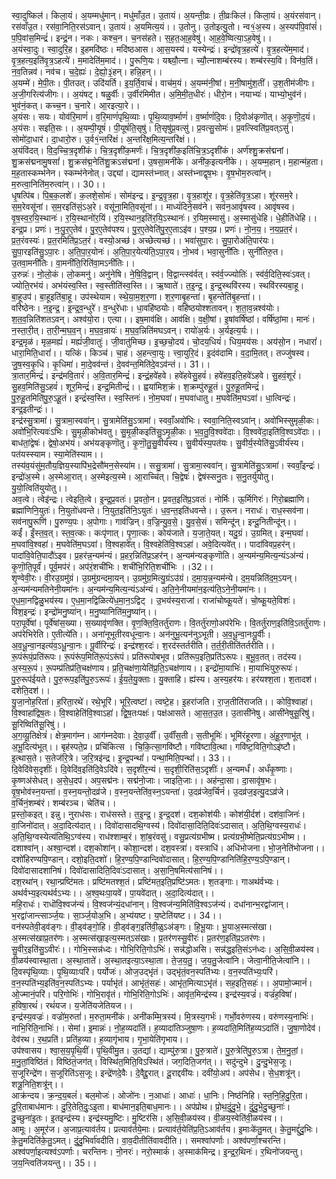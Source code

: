

  
स्वा॒दुष्किल॑। किला॒यं। अ॒यम्मधु॑मान्। मधु॑माँउ॒त। उ॒तायं। अ॒यन्ती॒व्रः। ती॒व्रःकिल॑। किला॒यं। अ॒यंरस॑वान्। रस॑वाँउ॒त। रस॑वा॒निति॒रस॑ऽवान्। उ॒तायं। अ॒यमित्य॒यं।। उ॒तोनु। उ॒तोइत्यु॒तो। न्व१॒॑अ॒स्य। अ॒स्यप॑पि॒वांसं॑। प॒पि॒वांस॒मिन्द्रं॑। इन्द्रं॒न। नकः। कश्च॒न। च॒नस॑हते। स॒ह॒त॒आ॒ह॒वेषु॑। आ॒ह॒वे॒ष्वित्या॒ऽह॒वेषु॑।।  
अ॒यंस्वा॒दुः। स्वा॒दुरि॒ह। इ॒हमदि॑ष्ठः। मदि॑ष्ठआस। आ॒स॒यस्य॑। यस्येन्द्रः॑। इन्द्रो॑वृत्र॒हत्ये॑। वृ॒त्र॒हत्ये॑म॒माद॑। वृ॒त्र॒हत्य॒इति॑वृ॒त्र॒ऽहत्ये॑। म॒मादेति॑म॒माद॑।। पु॒रूणि॒यः। यश्च्यौ॒त्ना। च्यौ॒त्नाशम्ब॑रस्य। शम्ब॑रस्य॒वि। विन॑व॒तिं। न॒व॒तिन्नव॑। नव॑च। च॒दे॒ह्यः॑। दे॒ह्यो॒३॒॑हन्। हन्नि॒हन्।।  
अ॒यम्मे॑। मे॒पी॒तः। पी॒तउत्। उदि॑यर्ति। इ॒य॒र्ति॒वाचं॑। वाच॑म॒यं। अ॒यम्म॑नी॒षां। म॒नी॒षामु॑श॒तीं। उ॒श॒तीम॑जीगः। अ॒जी॒गरित्य॑जीगः।। अ॒यंषट्। षळु॒र्वीः। उ॒र्वीर॑मिमीत। अ॒मि॒मी॒त॒धीरः॑। धीरो॒न। नयाभ्यः॑। याभ्यो॒भुव॑नं। भुव॑नं॒कत्। कच्च॒न। च॒नारे। आ॒रइत्या॒रे।।  
अ॒यंसः। सयः। योव॑रि॒माणं॑। व॒रि॒माणं॑पृथि॒व्याः। पृ॒थि॒व्याव॒र्ष्माणं॑। व॒र्ष्माणं॑दि॒वः। दि॒वोअ॑कृणॊत्। अ॒कृ॒णॊ॒द॒यं। अ॒यंसः। सइति॒सः।। अ॒यम्पी॒यूषं॑। पी॒यूषं॑ति॒सृषु॑। ति॒सृषु॑प्र॒वत्सु॑। प्र॒वत्सु॒सोमः॑। प्र॒वत्स्विति॑प्र॒वत्ऽसु॑। सोमो॑दा॒धार॑। दा॒धारो॒रु। उ॒र्व१॒॑न्तरि॑क्षं। अ॒न्तरि॑क्ष॒मित्य॒न्तरि॑क्षं।।  
अ॒यंवि॑दत्। वि॒द॒च्चि॒त्र॒दृशी॑कं। चि॒त्र॒दृशी॑क॒मर्णः॑। चि॒त्र॒दृशी॑क॒इति॑चि॒त्र॒ऽदृशी॑कं। अर्ण॑श्शु॒क्रस॑द्मनां। शु॒क्रस॑द्मनामु॒षसां॑। शु॒क्रस॑द्म॒नेति॑शु॒क्रऽस॑द्मनां। उ॒षसा॒मनी॑के। अनी॑क॒इत्यनी॑के।। अ॒यम्म॒हान्। म॒हान्म॑ह॒ता। म॒ह॒तास्कम्भ॑नेन। स्कम्भ॑नेनोत्। उद्द्यां। द्यामस्त॑भ्नात्। अस्त॑भ्नाद्वृष॒भः। वृ॒ष॒भोम॒रुत्वा॑न्। म॒रुत्वा॒निति॑म॒रुत्वा॑न्।। 30।।  
धृ॒षत्पि॑ब। पि॒ब॒क॒लशे॑। क॒लशे॒सोमः॑। सोम॑इन्द्र। इ॒न्द्र॒वृ॒त्र॒हा। वृ॒त्र॒हाशू॑र। वृ॒त्र॒हेति॑वृ॒त्र॒ऽहा। शू॑रसम॒रे। स॒म॒रेवसू॑नां। स॒म॒रइति॑सं॒ऽअ॒रे। वसू॑ना॒मिति॒वसू॑नां।। माध्यं॑दिने॒सव॑ने। सव॑न॒आवृ॑षस्व। आवृ॑षस्व। वृ॒ष॒स्व॒र॒यि॒स्थानः॑। र॒यि॒स्थानो॑र॒यिं। र॒यि॒स्थान॒इति॑र॒यि॒ऽस्थानः॑। र॒यिम॒स्मासु॑। अ॒स्मासु॑धेहि। धे॒हीति॑धेहि।।  
इन्द्र॒प्र। प्रणः॑। नः॒पु॒र॒ए॒तेव॑। पु॒र॒ए॒तेव॑पश्य। पु॒र॒ए॒तेवेति॑पु॒र॒ए॒ताऽइ॑व। प॒श्य॒प्र। प्रणः॑। नो॒न॒य॒। न॒य॒प्र॒त॒रं। प्र॒त॒रंवस्यः॑। प्र॒त॒रमिति॑प्र॒ऽत॒रं। वस्यो॒अच्छ॑। अच्छेत्यच्छ॑।। भवा॑सुपा॒रः। सु॒पा॒रोअ॑ति॒पार॑यः। सु॒पा॒रइति॑सु॒ऽपा॒रः। अ॒ति॒पा॒र॒योनः॑। अ॒ति॒पा॒र॒येत्य॑ति॒ऽपा॒र॒य। नो॒भव॑। भवा॒सुनी॑तिः। सुनी॑तिरु॒त। उ॒तवा॒मनी॑तिः। वा॒मनी॑ति॒रिति॑वा॒मऽनी॑तिः।।  
उ॒रुन्नः॑। नो॒लो॒कं। लो॒कमनु॑। अनु॑नेषि। ने॒षि॒वि॒द्वान्। वि॒द्वान्त्स्व॑र्वत्। स्व॑र्व॒ज्ज्योतिः॑। स्व॑र्व॒दिति॒स्वः॑ऽवत्। ज्योति॒रभ॑यं। अभ॑यंस्व॒स्ति। स्व॒स्तीति॑स्व॒स्ति।। ऋ॒ष्वाते॑। त॒इ॒न्द्र॒। इ॒न्द्र॒स्थवि॑रस्य। स्थवि॑रस्यबा॒हू। बा॒हूउप॑। बा॒हूइति॑बा॒हू। उप॑स्थेयाम। स्थे॒या॒म॒श॒र॒णा। श॒र॒णाबृ॒हन्ता॑। बृ॒हन्तेति॑बृ॒हन्ता॑।।  
वरि॑ष्ठेनः। न॒इ॒न्द्र॒। इ॒न्द्र॒व॒न्धुरे॑। व॒न्धुरे॑धाः। धा॒वहि॑ष्ठयोः। वहि॑ष्ठयोश्शतावन्। श॒ता॒व॒न्नश्व॑योः। श॒त॒व॒न्निति॑शतऽवन्। अश्व॑यो॒रा। एत्या।। इष॒माव॑क्षि। आव॑क्षि। व॒क्षी॒षां। इ॒षांवर्षि॑ष्ठां। वर्षि॑ष्ठां॒मा। मानः॑। न॒स्ता॒री॒त्। ता॒री॒न्म॒घ॒व॒न्। म॒घ॒व॒न्रायः॑। म॒घ॒व॒न्निति॑मघऽवन्। रायो॑अ॒र्यः। अ॒र्यइत्य॒र्यः।।  
इन्द्र॒मृळ॑। मृळ॒मह्यं॑। मह्यं॑जी॒वातुः॑। जी॒वातु॑मिच्छ। इ॒च्छ॒चो॒दय॑। चो॒दय॒धियं॑। धिय॒मय॑सः। अय॑सो॒न। नधारां॑। धारा॒मिति॒धारां॑।। यत्किं। किञ्च॑। चा॒हं। अ॒हन्त्वा॒युः। त्त्वा॒युरि॒दं। इ॒दंव॑दामि। व॒दा॒मि॒तत्। तज्जु॑षस्व। जु॒ष॒स्व॒कृ॒धि। कृ॒धिमा॑। मा॒दे॒वव॑न्तं। दे॒वव॑न्त॒मिति॑दे॒वऽव॑न्तं।। 31।।  
त्रा॒तार॒मिन्द्रं॑। इन्द्र॑मवि॒तारं॑। अ॒वि॒तार॒मिन्द्रं॑। इन्द्रं॒हवे॑हवे। हवे॑हवेसु॒हवं॑। हवे॑हव॒इति॒हवे॑ऽहवे। सु॒हवं॒शूरं॑। सु॒हव॒मिति॑सु॒ऽहवं॑। शूर॒मिन्द्रं॑। इन्द्र॒मितीन्द्रं॑।। ह्वया॑मिश॒क्रं। श॒क्रम्पु॑रुहू॒तं। पु॒रु॒हू॒तमिन्द्रं॑। पु॒रु॒हू॒तमिति॑पु॒रु॒ऽहू॒तं। इन्द्रं॑स्व॒स्ति। स्व॒स्तिनः॑। नो॒म॒घवा॑। म॒घवा॑धातु। म॒घवेति॑म॒घऽवा॑। धा॒त्विन्द्रः॑। इन्द्र॒इतीन्द्रः॑।।  
इन्द्र॑स्सु॒त्रामा॑। सु॒त्रामा॒स्ववा॑न्। सु॒त्रामेति॑सु॒ऽत्रामा॑। स्ववाँ॒अवो॑भिः। स्ववा॒निति॒स्वऽवा॑न्। अवो॑भिस्सुमृळी॒कः। अवो॑भि॒रित्यवः॑ऽभिः। सु॒मृ॒ळी॒कोभ॑वतु। सु॒मृ॒ळी॒कइति॑सु॒ऽमृ॒ळी॒कः। भ॒व॒तु॒वि॒श्ववे॑दाः। वि॒श्ववे॑दा॒इति॑वि॒श्वऽवे॑दाः।। बाध॑तां॒द्वेषः॑। द्वेषो॒अभ॑यं। अभ॑यङ्कृणॊतु। कृ॒णॊ॒तु॒सु॒वीर्य॑स्य। सु॒वीर्य॑स्य॒पत॑यः। सु॒वीर्य॒स्येति॑सु॒ऽवीर्य॑स्य। पत॑यस्स्याम। स्या॒मेति॑स्याम।।  
तस्य॑व॒यंसु॑म॒तौय॒ज्ञिय॒स्यापि॑भ॒द्रेसौ॑मन॒सेस्या॑म।। ससु॒त्रामा॑। सु॒त्रामा॒स्ववा॑न्। सु॒त्रामेति॑सु॒ऽत्रामा॑। स्ववाँ॒इन्द्रः॑। इन्द्रो॑अ॒स्मे। अ॒स्मेआ॒रात्। अ॒स्मेइत्य॒स्मे। आ॒राच्चि॑त्। चि॒द्वेषः॑। द्वेष॑स्सनु॒तः। स॒नु॒तर्यु॑योतु। यु॒यो॒त्विति॑युयोतु।।  
अव॒त्वे। त्वेइ॑न्द्रः। त्वेइति॒त्वे। इ॒न्द्र॒प्र॒वतः॑। प्र॒वतो॒न। प्र॒वत॒इति॑प्र॒ऽवतः॑। नोर्मिः। ऊ॒र्मिगिरः॑। गिरो॒ब्रह्मा॑णि। ब्रह्मा॑णिनि॒युतः॑। नि॒युतो॑धवन्ते। नि॒युत॒इति॑नि॒ऽयुतः॑। ध॒व॒न्त॒इति॑धवन्ते।। उ॒रून। नराधः॑। राध॒स्सव॑ना। सव॑नापु॒रूणि॑। पु॒रुण्य॒पः। अ॒पोगाः। गाव॑ज्रिन्। व॒ज्रि॒न्यु॒व॒से॒। यु॒व॒से॒सं। समिन्दू॑न्। इन्दू॒नितीन्दू॑न्।।  
कईं॑। ईं॒स्त॒व॒त्। स्त॒व॒त्कः। कःपृ॑णात्। पृ॒णा॒त्कः। कोय॑जाते। य॒जा॒ते॒यत्। यदु॒ग्रं। उ॒ग्रमित्। इन्म॒घवा॑। म॒घवा॑वि॒श्वहा॑। म॒घवेति॑म॒घऽवा॑। वि॒श्वहावे॑त्। वि॒श्वहेति॑वि॒श्वऽहा॑। अवे॒दित्यवे॑त्।। पादा॑विवप्र॒हर॑न्। पादा॑वि॒वेति॒पादौ॑ऽइव। प्र॒हर॑न्न॒न्यम॑न्यं। प्र॒हर॒न्निति॑प्र॒ऽहर॑न्। अ॒न्यम॑न्यङ्कृणॊति। अ॒न्यम॑न्य॒मित्य॒न्यंऽअ॑न्यं। कृ॒णॊ॒ति॒पूर्वं॑। पूर्व॒मप॑रं। अप॑रं॒शची॑भिः। शची॑भि॒रिति॒शची॑भिः ।।32।।  
शृ॒ण्वेवी॒रः। वी॒रउ॒ग्रमु॑ग्रं। उ॒ग्रमु॑ग्रन्दमा॒यन्। उ॒ग्रमु॑ग्र॒मित्यु॒ग्रंऽउ॑ग्रं। द॒मा॒य॒न्न॒न्यम॑न्ये। द॒म॒यन्निति॑द॒म॒ऽयन्। अ॒न्यम॑न्यमतिनेनी॒यमा॑नः। अ॒न्यम॑न्य॒मित्य॒न्यंऽअ॑न्यं। अ॒ति॒ने॒नीयमा॑न॒इत्य॑ति॒ऽने॒नी॒यमा॑नः।। ए॒ध॒मा॒नद्विळु॒भय॑स्य। ए॒ध॒मा॒नद्विळित्ये॑ध॒मा॒न॒ऽद्विट् । उ॒भय॑स्य॒राजा॑। राजा॑चोष्कू॒यते॑। चो॒ष्कू॒यते॒विशः॑। विश॒इन्द्रः॑। इन्द्रो॑मनु॒ष्या॑न्। म॒नु॒ष्यानिति॑म॒नु॒ष्या॑न्।।  
परा॒पूर्वे॑षां। पूर्वे॑षांस॒ख्या। स॒ख्यावृ॑णक्ति। वृ॒ण॒क्ति॒वि॒तर्तु॑राणः। वि॒तर्तु॑राणो॒अप॑रेभिः। वि॒तर्तु॑राण॒इति॑वि॒ऽतर्तु॑राणः। अप॑रेभिरेति। ए॒तीत्ये॑ति।। अना॑नूभूतीरवधून्वा॒नः। अन॑नुभू॒त्यन॑नुऽभूती। अ॒व॒धू॒न्वा॒नःपू॒र्वीः। अ॒व॒धू॒न्वा॒नइत्य॑व॒ऽधू॒न्वा॒नः। पू॒र्वीरिन्द्रः॑। इन्द्र॑श्श॒रदः॑। श॒रद॑स्तर्तरीति। त॒र्त॒री॒तीति॑तर्तरीति।।  
रू॒पंरू॑पं॒प्रति॑रूपः। रू॒पंरू॑प॒मिति॑रू॒पंऽरू॑पं। प्रति॑रूपोबभूव। प्रति॑रूप॒इति॒प्रति॑ऽरूपः। ब॒भू॒व॒तत्। तद॑स्य। अ॒स्य॒रू॒पं। रू॒पम्प्र॑तिप्र॑ति॒चक्ष॑णाय। प्र॒ति॒चक्ष॑णा॒येति॑प्र॒ति॒ऽचक्ष॑णाय।। इन्द्रो॑मा॒याभिः॑। मा॒याभिः॑पुरु॒रूपः॑। पु॒रु॒रूप॑ईयते। पु॒रु॒रूप॒इति॑पु॒रु॒ऽरूपः॑। ई॒य॒ते॒यु॒क्ताः। यु॒क्ताहि। ह्य॑स्य। अ॒स्य॒हर॑यः। हर॑यश्श॒ता। श॒तादश॑। दशेति॒दश॑।।  
यु॒जा॒नोह॒रिता॑। ह॒रिता॒रथे॑। रथे॒भूरि॑। भूरि॒त्वष्टा॑। त्वष्टे॒ह। इ॒हरा॑जति। रा॒ज॒तीति॑राजति।। कोवि॒श्वाहा॑। वि॒श्वाहा॑द्विष॒तः। वि॒श्वाहेति॑वि॒श्वाऽहा॑। द्वि॒ष॒तःपक्षः॑। पक्ष॑आसते। आ॒स॒त॒उ॒त। उ॒तासी॑नेषु। आसी॑नेषुसू॒रिषु॑। सू॒रिष्विति॑सू॒रिषु॑।।  
अ॒ग॒व्यू॒तिक्षेत्रं॑। क्षेत्र॒माग॑म्न। आग॑म्नदेवाः। दे॒वा॒उ॒र्वीं। उ॒र्वींस॒ती। स॒तीभूमिः॑। भूमि॑रंहूरणा। अं॒हू॒र॒णाभू॑त् । अ॒भू॒दित्य॑भूत्।। बृह॑स्पते॒प्र। प्रचि॑कित्स । चि॒कि॒त्सा॒गवि॑ष्टौ। गवि॑ष्टावि॒त्था। गवि॑ष्ट॒विति॒गोऽइ॑ष्टौ। इ॒त्थास॒ते। स॒तेज॑रि॒त्रे। ज॒रि॒त्रइ॑न्द्र। इ॒न्द्र॒पन्थां॑। पन्था॒मिति॒पन्थां॑।। 33।।  
दि॒वेदि॑वेस॒दृशीः॑। दि॒वेदि॑व॒इति॑दि॒वेऽदि॑वे। स॒दृशी॑र॒न्यं। स॒दृशी॒रिति॑स॒ऽदृशीः॑। अ॒न्यमर्धं॑। अर्धं॑कृ॒ष्णाः। कृ॒ष्णअ॑सेधत्। अ॒से॒ध॒दप॑। अप॒सद्म॑नः। सद्म॑नो॒जाः। जाइति॒जाः।। अह॑न्दा॒सा। दा॒सावृ॑ष॒भः। वृ॒ष॒भोव॑स्न॒यन्ता॑। व॒स्न॒यन्तो॒दव्र॑जे। व॒स्न॒यन्तेति॑व॒स्न॒ऽयन्ता॑। उ॒दव्र॑जेव॒र्चिनं॑। उ॒दव्र॑ज॒इत्यु॒दऽव्र॑जे। व॒र्चिनं॒शम्ब॑रं। शम्ब॑रञ्च। चेति॑च।।  
प्र॒स्तो॒कइत्। इन्नु। नुराध॑सः। राध॑सस्ते। त॒इ॒न्द्र॒। इ॒न्द्र॒दश॑। दश॒कोश॑यीः। कोश॑यी॒र्दश॑। दश॑वा॒जिनः॑। वा॒जिनो॑दात्। अ॒दा॒दित्य॑दात्।। दिवो॑दासादथि॒ग्वस्य॑। दिवो॑दासा॒दिति॒दिवः॑ऽदासात्। अ॒ति॒थि॒ग्वस्य॒राधः॑। अ॒ति॒थि॒ग्वस्येत्य॑तिथि॒ऽग्व॑स्य। राध॑श्शाम्ब॒रं। शां॒ब॒रंवसु॑। वसु॒प्रत्य॑ग्रभीष्म। प्रत्य॑ग्रभी॒ष्मेति॒प्रत्य॑ग्रऽभीष्म।।  
दशाश्वा॑न्। अश्वा॒न्दश॑। दश॒कोशा॑न्। कोशा॒न्दश॑। दश॒वस्त्रा॑। वस्त्राधि॑। अधि॑भोजना। भो॒ज॒नेति॑भोजना।। दशो॑हिरण्यपि॒ण्डान्। दशो॒इति॒दशो॑। हि॒र॒ण्य॒पि॒ण्डान्दिवो॑दासात्। हि॒र॒ण्य॒पि॒ण्डानिति॑हि॒र॒ण्य॒ऽपि॒ण्डान्। दिवो॑दासादशानिषं। दिवो॑दासादिति॒दिवः॑ऽदासात्। अ॒सा॒नि॒षमित्य॑सानिषं।।  
दश॒रथा॑न्। रथा॒न्प्रष्टि॑मतः। प्रष्टि॑मतश्श॒तं। प्रष्टि॑मत॒इति॒प्रष्टि॑ऽमतः। श॒तङ्गाः। गाअथ॑र्वभ्यः। अथ॑र्वभ्य॒इत्यथ॑र्वऽभ्यः।। अ॒श्व॒थःपा॒यवे॑। पा॒यवे॑दात्। अ॒दा॒दित्य॑दात्।।  
महि॒राधः॑। राधॊ॑वि॒श्वज॑न्यं। वि॒श्वज॑न्यं॒दधा॑नान्। वि॒श्वज॑न्य॒मिति॑वि॒श्वऽज॑न्यं। दधा॑नान्भ॒रद्वा॑जान्। भ॒रद्वा॑जान्त्सार्ञ्ज॒यः। सा॒र्ञ्ज॒योअ॒भि। अ॒भ्य॑यष्ट। य॒ष्टेति॑यष्ट।। 34।।  
वन॑स्पतेवी॒ड्व॑ङ्गः। वी॒ड्व॑ङ्गो॒हि। वी॒ड्व॑ङ्ग॒इति॑वी॒ळुऽअ॑ङ्गः। हि॒भू॒याः। भू॒याअ॒स्मत्स॑खा। अ॒स्मत्स॑खाप्र॒तर॑णः। अ॒स्मत्स॑खा॒इत्य॒स्मत्ऽस॑खाः। प्र॒तर॑णस्सु॒वीरः॑। प्र॒तर॑ण॒इति॑प्र॒ऽतर॑णः। सु॒वीर॒इति॑सु॒ऽवीरः॑।। गोभि॒स्सन्न॑ध्दः। गोभि॒रिति॒गोऽभिः॑। सन्न॑द्धोअसि। सन्न॑द्ध॒इति॒संऽन॑ध्दः। अ॒सि॒वी॒ळय॑स्व। वी॒ळय॑स्वास्था॒ता। अ॒स्था॒ताते॑। अ॒स्था॒तइत्या॒ऽस्था॒ता। ते॒ज॒य॒तु॒। ज॒य॒तु॒जेत्वा॑नि। जेत्वा॒नीति॒जेत्वा॑नि।।  
दि॒वस्पृ॑थि॒व्याः। पृ॒थि॒व्याःपरि॑। पर्योजः॑। ओज॒उद्भृ॑तं। उद्भृ॑तं॒वन॒स्पति॑भ्यः। व॒न॒स्पति॑भ्यः॒परि॑। व॒न॒स्पति॑भ्य॒इति॑व॒न॒स्पति॑ऽभ्यः। पर्याभृ॑तं। आभृ॑तं॒सहः॑। आभृ॑त॒मित्याऽभृ॑तं। सह॒इति॒सहः॑।। अ॒पामो॒ज्मानं॑। ओ॒ज्मानं॒परि॑। परि॒गोभिः॑। गोभि॒रावृ॑तं। गोभि॒रिति॒गोऽभिः॑। आवृ॑त॒मिन्द्र॑स्य। इन्द्र॑स्य॒वज्रं॑। वज्रं॑ह॒विषा॑। ह॒विषा॒रथं॑। रथं॑यज। य॒जेति॑यजेतियज।।  
इन्द्र॑स्य॒वज्रः॑। वज्रो॑म॒रुतां॑। म॒रुता॒मनी॑कं। अनी॑कम्मि॒त्रस्य॑। मि॒त्रस्य॒गर्भः॑। गर्भो॒वरु॑णस्य। वरु॑णस्य॒नाभिः॑। नाभि॒रिति॒नाभिः॑।। सेमां। इ॒मान्नः॑। नो॒ह॒व्यदा॑तिं। ह॒व्यादा॑तिञ्जुषा॒णः। ह॒व्यदा॑ति॒मिति॑ह॒व्यऽदा॑तिं। जु॒षा॒णोदेव॑। देव॑रथ। र॒थ॒प्रति॑। प्रति॑ह॒व्या। ह॒व्यागृ॑भाय। गृ॒भा॒येति॑गृभाय।।  
उप॑श्वासय। श्वा॒स॒य॒पृ॒थि॒वीं। पृ॒थि॒वीमु॒त। उ॒तद्यां। द्याम्पु॑रु॒त्रा। पु॒रु॒त्राते॑। पु॒रु॒त्रेति॑पु॒रु॒ऽत्रा। ते॒म॒नु॒तां॒। म॒नु॒तां॒विष्ठि॑तं। विष्ठि॑तं॒जग॑त्। विस्थि॑त॒मिति॒विऽस्थि॑तं। जग॒दिति॒जग॑त्।। सदु॑न्दुभे। दु॒न्दु॒भेस॒जूः। स॒जूरिन्द्रे॑ण। स॒जूरिति॑ऽस॒जूः। इन्द्रे॑णदे॒वैः। दे॒वैद्दू॒रात्। दू॒राद्दवी॑यः। दवी॑यो॒अप॑। अप॑सेध। से॒ध॒शत्रू॑न्। शत्रू॒निति॒शत्रू॑न्।।  
आक्र॑न्दय। क्र॒न्द॒य॒बलं॑। बल॒मोजः॑। ओजो॑नः। न॒आधाः॑। आधाः॑। धा॒निः। निष्ठ॑निहि। स्त॒नि॒हि॒दु॒रि॒ता। दु॒रि॒ताबाध॑मानः। दु॒रि॒तेति॒दुः॒ऽइ॒ता। बाध॑मान॒इति॒बाध॒मानः।। अप॑प्रोथ। प्रो॒थ॒दुं॒दु॒भे॒। दुं॒दु॒भे॒दु॒च्छुनाः॑। दु॒च्छुना॑इ॒तः। इ॒तइन्द्र॑स्य। इन्द्र॑स्यमु॒ष्टिः। मु॒ष्टिर॑सि। अ॒सि॒वी॒ळय॑स्व। वी॒ळय॒स्वेति॑वी॒ळय॑स्व।।  
आमूः। अ॒मूर॑ज। अ॒जाप्र॒त्याव॑र्तय। प्रत्याव॑र्तये॒माः। प्रत्याव॑र्त॒येति॑प्र॒ति॒ऽआव॑र्तय। इ॒माःके॑तु॒मत्। के॒तु॒मद्दुं॑दु॒भिः। के॒तु॒मदिति॑के॒तु॒ऽमत्। दुं॒दु॒भिर्वा॑वदीति। वा॒व॒दीतीति॑वावदीति।। समश्वा॑पर्णाः। अश्व॑पर्णा॒श्चरन्ति। अश्व॑पर्णा॒इत्यश्व॑ऽपर्णाः। चरन्तिनः। नो॒नरः॑। नरो॒स्माकं॑। अ॒स्माक॑मिन्द्र। इ॒न्द्र॒र॒थिनः॑। र॒थिनो॑जयन्तु। ज॒य॒न्त्विति॑जयन्तु।। 35।।  
